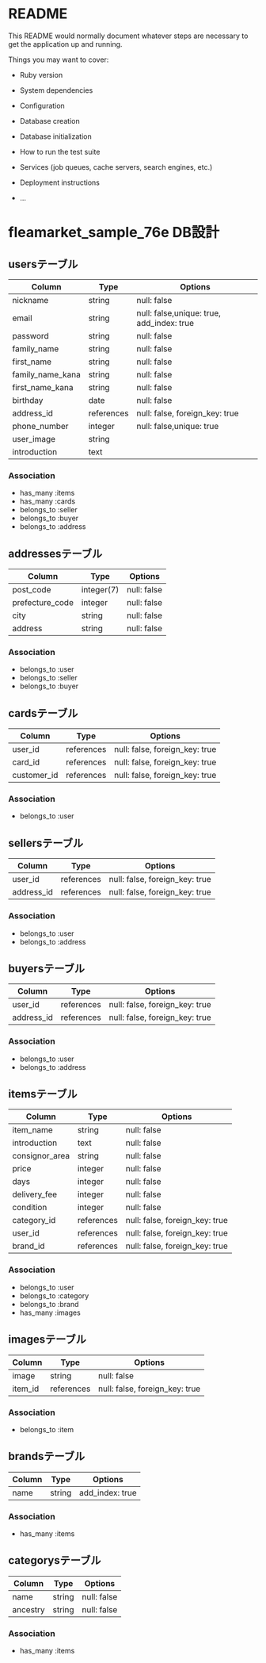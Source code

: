 # README

This README would normally document whatever steps are necessary to get the
application up and running.

Things you may want to cover:

* Ruby version

* System dependencies

* Configuration

* Database creation

* Database initialization

* How to run the test suite

* Services (job queues, cache servers, search engines, etc.)

* Deployment instructions

* ...


# fleamarket_sample_76e DB設計
## usersテーブル
|Column|Type|Options|
|------|----|-------|
|nickname|string|null: false|
|email|string|null: false,unique: true, add_index: true|
|password|string|null: false|
|family_name|string|null: false|
|first_name|string|null: false|
|family_name_kana|string|null: false|
|first_name_kana|string|null: false|
|birthday|date|null: false|
|address_id|references|null: false, foreign_key: true|
|phone_number|integer|null: false,unique: true|
|user_image|string|
|introduction|text|
### Association
- has_many :items
- has_many :cards
- belongs_to :seller
- belongs_to :buyer
- belongs_to :address

## addressesテーブル
|Column|Type|Options|
|------|----|-------|
|post_code|integer(7)|null: false|
|prefecture_code|integer|null: false|
|city|string|null: false|
|address|string|null: false|
### Association
- belongs_to :user
- belongs_to :seller
- belongs_to :buyer

## cardsテーブル
|Column|Type|Options|
|------|----|-------|
|user_id|references|null: false, foreign_key: true|
|card_id|references|null: false, foreign_key: true|
|customer_id|references|null: false, foreign_key: true|
### Association
- belongs_to :user

## sellersテーブル
|Column|Type|Options|
|------|----|-------|
|user_id|references|null: false, foreign_key: true|
|address_id|references|null: false, foreign_key: true|
### Association
- belongs_to :user
- belongs_to :address

## buyersテーブル
|Column|Type|Options|
|------|----|-------|
|user_id|references|null: false, foreign_key: true|
|address_id|references|null: false, foreign_key: true|
### Association
- belongs_to :user
- belongs_to :address

## itemsテーブル
|Column|Type|Options|
|------|----|-------|
|item_name|string|null: false|
|introduction|text|null: false|
|consignor_area|string|null: false|
|price|integer|null: false|
|days|integer|null: false|
|delivery_fee|integer|null: false|
|condition|integer|null: false|
|category_id|references|null: false, foreign_key: true|
|user_id|references|null: false, foreign_key: true|
|brand_id|references|null: false, foreign_key: true|
### Association
- belongs_to :user
- belongs_to :category
- belongs_to :brand
- has_many :images

## imagesテーブル
|Column|Type|Options|
|------|----|-------|
|image|string|null: false|
|item_id|references|null: false, foreign_key: true|
### Association
- belongs_to :item

## brandsテーブル
|Column|Type|Options|
|------|----|-------|
|name|string|add_index: true|
### Association
- has_many :items

## categorysテーブル
|Column|Type|Options|
|------|----|-------|
|name|string|null: false|
|ancestry|string|null: false|
### Association
- has_many :items
